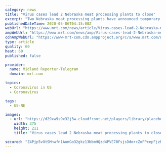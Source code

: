 ```yaml
---
category: news
title: "Virus cases lead 2 Nebraska meat processing plants to close"
excerpt: "Two Nebraska meat processing plants have announced temporary closures in the wake of a surge in coronavirus cases among meatpacking plant workers. A Tyson Foods pork plant in Madison and a Cargill beef plant in Schuyler announced Monday that they would temporarily shut down production to deep clean the plants,"
publishedDateTime: 2020-05-06T04:15:00Z
webUrl: "https://www.mrt.com/news/article/Virus-cases-lead-2-Nebraska-meat-processing-15247446.php"
ampWebUrl: "https://www.mrt.com/news/amp/Virus-cases-lead-2-Nebraska-meat-processing-15247446.php"
cdnAmpWebUrl: "https://www-mrt-com.cdn.ampproject.org/c/s/www.mrt.com/news/amp/Virus-cases-lead-2-Nebraska-meat-processing-15247446.php"
type: article
quality: 60
heat: 60
published: false

provider:
  name: Midland Reporter-Telegram
  domain: mrt.com

topics:
  - Coronavirus in US
  - Coronavirus

tags:
  - US-NE

images:
  - url: "https://d29xw9s9x32j3w.cloudfront.net/players/library/placeholder.png"
    width: 375
    height: 211
    title: "Virus cases lead 2 Nebraska meat processing plants to close"

secured: "Z4Pjp5vOtSMnwfn1AumGo32gkz13bbmHQzd4PVE70FsjsDdo+cZoFPcepFjzPonQp6KOJCkH26MYZa/OfbU7poBu1NCoJlo/mdx4y6k069E4hU+Dro2WcQLw42fcwuuNRcoBCFuz2Xn7GQLEhIkodyYVEj40mqab4jBH99h8GSKNwoMTMsiO+2N7UeH7+CsNFZAwmsiDhrBmxzNu3rJCOP5WvTsIio6hCU005nfrzYPveOZc3/uh50jhzfVaOnneXTqWuNJTKONgPNhdxzogVyyKchlj6XbBUD3TbynIRcgpIYt81gXIO6tWY+3xbFqJ;E4FAu5cj5sWRoCpt9lwiOA=="
---
```


